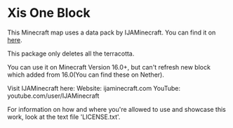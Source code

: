 ﻿# Xis One Block

This Minecraft map uses a data pack by IJAMinecraft. You can find it on [here](https://ijaminecraft.com/map/oneblock/).

This package only deletes all the terracotta.

You can use it on Minecraft Version 16.0+, but can't refresh new block which added from 16.0(You can find these on Nether).

Visit IJAMinecraft here:
Website: ijaminecraft.com
YouTube: youtube.com/user/IJAMinecraft

For information on how and where you're allowed to use and showcase this work, look at the text file 'LICENSE.txt'.

